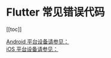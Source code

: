 # Flutter 常见错误代码

[[toc]]

[Android 平台设备请参见：](https://docs-im.easemob.com/ccim/android/errorcode)  
[iOS 平台设备请参见：](https://docs-im.easemob.com/ccim/ios/errorcode)